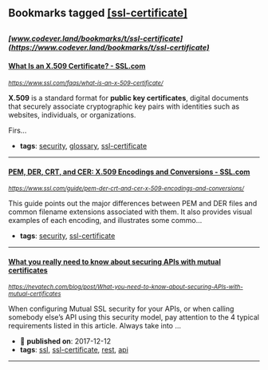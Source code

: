 ## Bookmarks tagged [[ssl-certificate]](https://www.codever.land/search?q=[ssl-certificate])

_<sup><sup>[www.codever.land/bookmarks/t/ssl-certificate](https://www.codever.land/bookmarks/t/ssl-certificate)</sup></sup>_
---
#### [What Is an X.509 Certificate? - SSL.com](https://www.ssl.com/faqs/what-is-an-x-509-certificate/)
_<sup>https://www.ssl.com/faqs/what-is-an-x-509-certificate/</sup>_

**X.509** is a standard format for **public key certificates**, digital documents that securely associate cryptographic key pairs with identities such as websites, individuals, or organizations.

Firs...
* **tags**: [security](../tagged/security.md), [glossary](../tagged/glossary.md), [ssl-certificate](../tagged/ssl-certificate.md)
---
#### [PEM, DER, CRT, and CER: X.509 Encodings and Conversions - SSL.com](https://www.ssl.com/guide/pem-der-crt-and-cer-x-509-encodings-and-conversions/)
_<sup>https://www.ssl.com/guide/pem-der-crt-and-cer-x-509-encodings-and-conversions/</sup>_

This guide points out the major differences between PEM and DER files and common filename extensions associated with them. It also provides visual examples of each encoding, and illustrates some commo...
* **tags**: [security](../tagged/security.md), [ssl-certificate](../tagged/ssl-certificate.md)
---
#### [What you really need to know about securing APIs with mutual certificates](https://nevatech.com/blog/post/What-you-need-to-know-about-securing-APIs-with-mutual-certificates)
_<sup>https://nevatech.com/blog/post/What-you-need-to-know-about-securing-APIs-with-mutual-certificates</sup>_

When configuring Mutual SSL security for your APIs, or when calling somebody else’s API using this security model, pay attention to the 4 typical requirements listed in this article. Always take into ...
* :calendar: **published on**: 2017-12-12
* **tags**: [ssl](../tagged/ssl.md), [ssl-certificate](../tagged/ssl-certificate.md), [rest](../tagged/rest.md), [api](../tagged/api.md)
---

